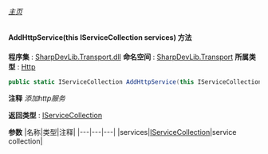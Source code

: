 ###### [主页](./Index.md "主页")
#### AddHttpService(this IServiceCollection services) 方法
**程序集** : [SharpDevLib.Transport.dll](./SharpDevLib.Transport.assembly.md "SharpDevLib.Transport.dll")
**命名空间** : [SharpDevLib.Transport](./SharpDevLib.Transport.namespace.md "SharpDevLib.Transport")
**所属类型** : [Http](./SharpDevLib.Transport.Http.md "Http")
``` csharp
public static IServiceCollection AddHttpService(this IServiceCollection services)
```
**注释**
*添加http服务*

**返回类型** : [IServiceCollection](https://learn.microsoft.com/en-us/dotnet/api/microsoft.extensions.dependencyinjection.iservicecollection "IServiceCollection")

**参数**
|名称|类型|注释|
|---|---|---|
|services|[IServiceCollection](https://learn.microsoft.com/en-us/dotnet/api/microsoft.extensions.dependencyinjection.iservicecollection "IServiceCollection")|service collection|

